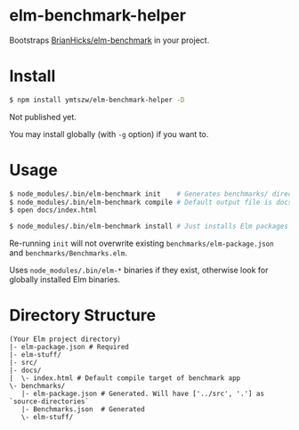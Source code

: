 # elm-benchmark-helper

Bootstraps [BrianHicks/elm-benchmark][eb] in your project.

[eb]: https://github.com/BrianHicks/elm-benchmarks

# Install

```sh
$ npm install ymtszw/elm-benchmark-helper -D
```

Not published yet.

You may install globally (with `-g` option) if you want to.

# Usage

```sh
$ node_modules/.bin/elm-benchmark init    # Generates benchmarks/ directory with sample benchmark app
$ node_modules/.bin/elm-benchmark compile # Default output file is docs/index.html
$ open docs/index.html

$ node_modules/.bin/elm-benchmark install # Just installs Elm packages in benchmarks/elm-package.json
```

Re-running `init` will not overwrite existing `benchmarks/elm-package.json` and `benchmarks/Benchmarks.elm`.

Uses `node_modules/.bin/elm-*` binaries if they exist, otherwise look for globally installed Elm binaries.

# Directory Structure

```
(Your Elm project directory)
|- elm-package.json # Required
|- elm-stuff/
|- src/
|- docs/
|  \- index.html # Default compile target of benchmark app
\- benchmarks/
   |- elm-package.json # Generated. Will have ['../src', '.'] as `source-directories`
   |- Benchmarks.json  # Generated
   \- elm-stuff/
```

